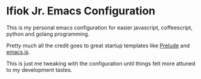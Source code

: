 Ifiok Jr. Emacs Configuration
=============

This is my personal emacs configuration for easier javascript, coffeescript, python and golang programming.

Pretty much all the credit goes to great startup templates like [Prelude](https://github.com/bbatsov/prelude) and [emacs.js](https.github.com/azer/emacs.js).

This is just me tweaking with the configuration until things felt more attuned to my development tastes.
